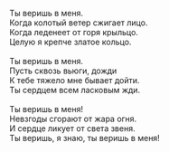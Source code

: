 Ты веришь в меня.<br />
Когда колотый ветер сжигает лицо.<br />
Когда леденеет от горя крыльцо.<br />
Целую я крепче златое кольцо.<br />
<br />
Ты веришь в меня.<br />
Пусть сквозь вьюги, дожди<br />
К тебе тяжело мне бывает дойти.<br />
Ты сердцем всем ласковым жди.<br />
<br />
Ты веришь в меня!<br />
Невзгоды сгорают от жара огня.<br />
И сердце ликует от света звеня.<br />
Ты веришь, я знаю, ты веришь в меня!